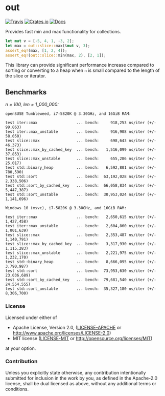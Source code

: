 # out

[![Travis](https://travis-ci.com/evenorog/out.svg?branch=master)](https://travis-ci.com/evenorog/out)
[![Crates.io](https://img.shields.io/crates/v/out.svg)](https://crates.io/crates/out)
[![Docs](https://docs.rs/out/badge.svg)](https://docs.rs/out)

Provides fast min and max functionality for collections.

```rust
let mut v = [-5, 4, 1, -3, 2];
let max = out::slice::max(&mut v, 3);
assert_eq!(max, [1, 2, 4]);
assert_eq!(out::slice::min(max, 2), [2, 1]);
```

This library can provide significant performance increase compared to sorting or
converting to a heap when `n` is small compared to the length of the slice or iterator.

## Benchmarks

*n = 100, len = 1_000_000:*

```
openSUSE Tumbleweed, i7-5820K @ 3.30GHz, and 16GiB RAM:

test iter::max                 ... bench:     918,253 ns/iter (+/- 99,863)
test iter::max_unstable        ... bench:     916,908 ns/iter (+/- 58,050)
test slice::max                ... bench:     698,643 ns/iter (+/- 46,373)
test slice::max_by_cached_key  ... bench:   1,516,099 ns/iter (+/- 37,853)
test slice::max_unstable       ... bench:     655,286 ns/iter (+/- 25,017)
test std::binary_heap          ... bench:   6,592,801 ns/iter (+/- 780,590)
test std::sort                 ... bench:  63,192,028 ns/iter (+/- 2,338,506)
test std::sort_by_cached_key   ... bench:  66,058,834 ns/iter (+/- 5,447,387)
test std::sort_unstable        ... bench:  30,953,024 ns/iter (+/- 1,141,696)
```

```
Windows 10 (msvc), i7-5820K @ 3.30GHz, and 16GiB RAM:

test iter::max                 ... bench:   2,650,615 ns/iter (+/- 1,427,458)
test iter::max_unstable        ... bench:   2,604,860 ns/iter (+/- 1,001,639)
test slice::max                ... bench:   2,353,487 ns/iter (+/- 1,140,791)
test slice::max_by_cached_key  ... bench:   3,317,930 ns/iter (+/- 1,115,283)
test slice::max_unstable       ... bench:   2,221,975 ns/iter (+/- 1,232,170)
test std::binary_heap          ... bench:   8,666,095 ns/iter (+/- 3,790,987)
test std::sort                 ... bench:  73,953,630 ns/iter (+/- 23,036,689)
test std::sort_by_cached_key   ... bench:  79,681,540 ns/iter (+/- 24,554,555)
test std::sort_unstable        ... bench:  35,327,180 ns/iter (+/- 8,306,700)
```

### License

Licensed under either of

 * Apache License, Version 2.0, ([LICENSE-APACHE](LICENSE-APACHE) or http://www.apache.org/licenses/LICENSE-2.0)
 * MIT license ([LICENSE-MIT](LICENSE-MIT) or http://opensource.org/licenses/MIT)

at your option.

### Contribution

Unless you explicitly state otherwise, any contribution intentionally submitted
for inclusion in the work by you, as defined in the Apache-2.0 license, shall be dual licensed as above, without any
additional terms or conditions.

